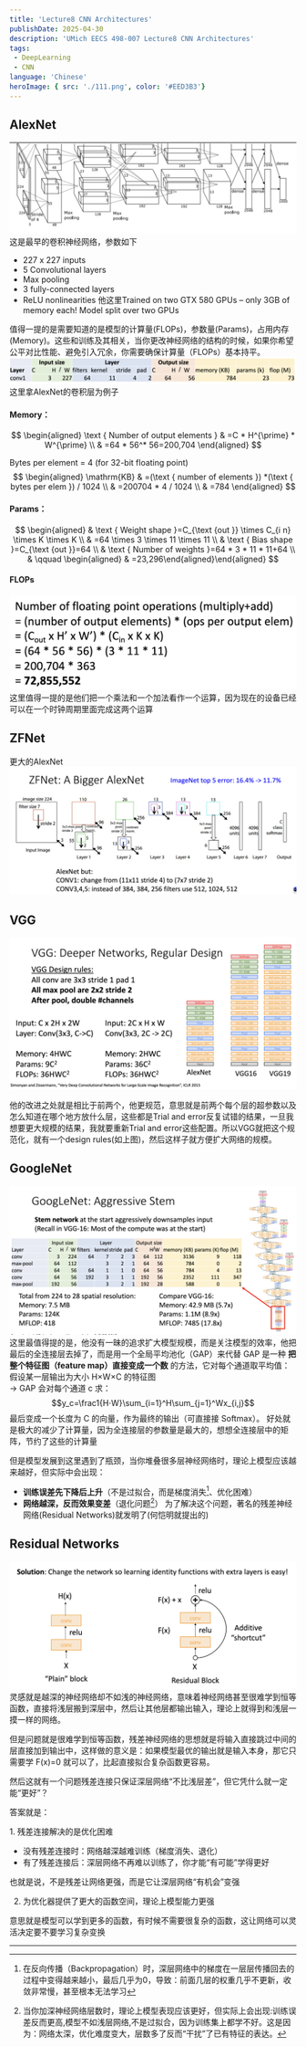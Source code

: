 ```yaml
---
title: 'Lecture8 CNN Architectures'
publishDate: 2025-04-30
description: 'UMich EECS 498-007 Lecture8 CNN Architectures'
tags:
 - DeepLearning
 - CNN 
language: 'Chinese'
heroImage: { src: './111.png', color: '#EED3B3'}
---
```

## AlexNet

![alt text](./截屏2025-04-30%2010.36.19.png)
这是最早的卷积神经网络，参数如下
- 227 x 227 inputs
- 5 Convolutional layers
- Max pooling
- 3 fully-connected layers
- ReLU nonlinearities
他这里Trained on two GTX 580 GPUs – only 3GB of memory each! Model split over two GPUs

值得一提的是需要知道的是模型的计算量(FLOPs)，参数量(Params)，占用内存(Memory)。这些和训练及其相关，当你更改神经网络的结构的时候，如果你希望公平对比性能、避免引入冗余，你需要确保计算量（FLOPs）基本持平。
![alt text](./截屏2025-04-30%2011.16.53.png)
这里拿AlexNet的卷积层为例子

#### Memory：

$$
\begin{aligned}
\text { Number of output elements } & =C * H^{\prime} * W^{\prime} \\
& =64 * 56^* 56=200,704
\end{aligned}
$$

Bytes per element = 4 (for 32-bit floating point)
$$
\begin{aligned}
\mathrm{KB} & =(\text { number of elements }) *(\text { bytes per elem }) / 1024 \\
& =200704 * 4 / 1024 \\
& =784
\end{aligned}
$$

#### Params：

$$
\begin{aligned} & \text { Weight shape }=C_{\text {out }} \times C_{i n} \times K \times K \\ & =64 \times 3 \times 11 \times 11 \\ & \text { Bias shape }=C_{\text {out }}=64 \\ & \text { Number of weights }=64 * 3 * 11 * 11+64 \\ & \qquad \begin{aligned} & =23,296\end{aligned}\end{aligned}
$$

#### FLOPs
![alt text](./截屏2025-04-30%2011.24.35.png)
这里值得一提的是他们把一个乘法和一个加法看作一个运算，因为现在的设备已经可以在一个时钟周期里面完成这两个运算

## ZFNet
更大的AlexNet
![alt text](./截屏2025-04-30%2011.01.31.png)

## VGG
![alt text](./截屏2025-04-30%2011.06.27.png)

他的改进之处就是相比于前两个，他更规范，意思就是前两个每个层的超参数以及怎么知道在哪个地方放什么层，这些都是Trial and error反复试错的结果，一旦我想要更大规模的结果，我就要重新Trial and error这些配置。所以VGG就把这个规范化，就有一个design rules(如上图)，然后这样子就方便扩大网络的规模。

## GoogleNet
![alt text](./截屏2025-04-30%2011.27.07.png)
这里最值得提的是，他没有一昧的追求扩大模型规模，而是关注模型的效率，他把最后的全连接层去掉了，而是用一个全局平均池化（GAP）来代替
GAP 是一种 **把整个特征图（feature map）直接变成一个数** 的方法，它对每个通道取平均值：
假设某一层输出为大小 H×W×C 的特征图  
→ GAP 会对每个通道 c 求：
$$y_c=\frac1{H⋅W}\sum_{i=1}^H\sum_{j=1}^Wx_{i,j}$$
最后变成一个长度为 C 的向量，作为最终的输出（可直接接 Softmax）。
好处就是极大的减少了计算量，因为全连接层的参数量是最大的，想想全连接层中的矩阵，节约了这些的计算量

但是模型发展到这里遇到了瓶颈，当你堆叠很多层神经网络时，理论上模型应该越来越好，但实际中会出现：
- **训练误差先下降后上升**（不是过拟合，而是梯度消失[^1]、优化困难）
- **网络越深，反而效果变差**（退化问题[^2]）
为了解决这个问题，著名的残差神经网络(Residual Networks)就发明了(何恺明就提出的)

## Residual Networks
![alt text](./截屏2025-04-30%2011.38.16.png)
灵感就是越深的神经网络却不如浅的神经网络，意味着神经网络甚至很难学到恒等函数，直接将浅层搬到深层中，然后让其他层都输出输入，理论上就得到和浅层一摸一样的网络。

但是问题就是很难学到恒等函数，残差神经网络的思想就是将输入直接跳过中间的层直接加到输出中，这样做的意义是：如果模型最优的输出就是输入本身，那它只需要学 F(x)=0 就可以了，比起直接拟合复杂函数更容易。

然后这就有一个问题残差连接只保证深层网络“不比浅层差”，但它凭什么就一定能“更好”？

答案就是：

1. 残差连接解决的是优化困难
- 没有残差连接时：网络越深越难训练（梯度消失、退化）
- 有了残差连接后：深层网络不再难以训练了，你才能“有可能”学得更好

也就是说，不是残差让网络更强，而是它让深层网络“有机会”变强
    
2. 为优化器提供了更大的函数空间，理论上模型能力更强

意思就是模型可以学到更多的函数，有时候不需要很复杂的函数，这让网络可以灵活决定要不要学习复杂变换



---

[^1]: 在反向传播（Backpropagation）时，深层网络中的梯度在一层层传播回去的过程中变得越来越小，最后几乎为0，导致：前面几层的权重几乎不更新，收敛非常慢，甚至根本无法学习
[^2]: 当你加深神经网络层数时，理论上模型表现应该更好，但实际上会出现:训练误差反而更高,模型不如浅层网络,不是过拟合，因为训练集上都学不好。这是因为：网络太深，优化难度变大，层数多了反而“干扰”了已有特征的表达。